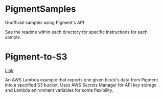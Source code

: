 # PigmentSamples
Unofficial samples using Pigment's API

See the readme within each directory for specific instructions for each sample.

# Pigment-to-S3 
[Link](https://github.com/Guini/PigmentSamples/tree/main/pigment-to-s3#readme)


An AWS Lambda example that exports one given block's data from Pigment into a specified S3 bucket. Uses AWS Secrets Manager for API key storage and Lambda enironment variables for some flexibility.

